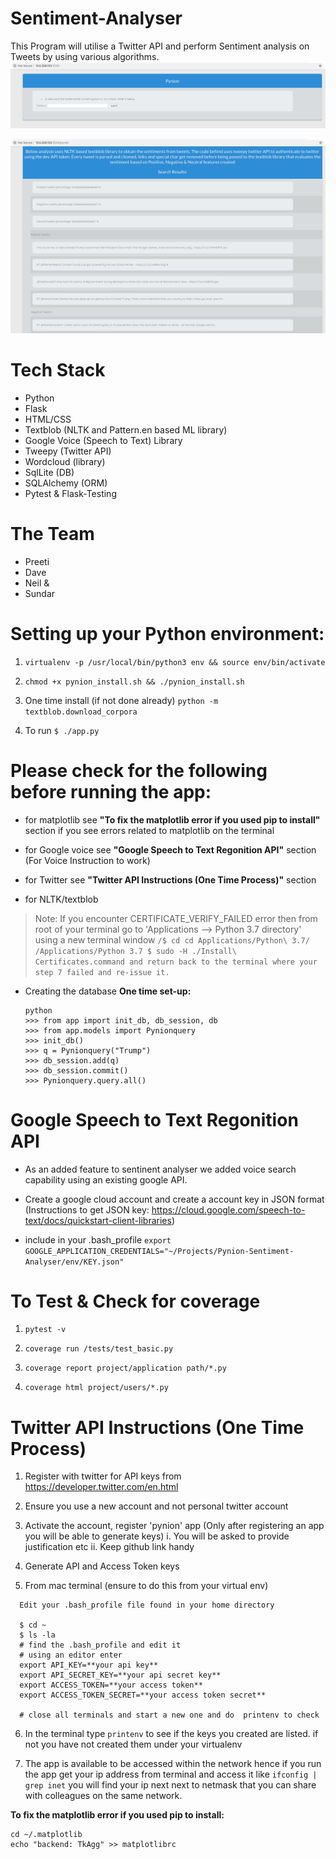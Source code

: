 # Sentiment-Analyser
This Program will utilise a Twitter API and perform Sentiment analysis on Tweets by using various algorithms.
![Initial Screen](Page1.png)

![Results Screen](Results.png)

# Tech Stack
- Python
- Flask
- HTML/CSS
- Textblob (NLTK and Pattern.en based ML library)
- Google Voice (Speech to Text) Library
- Tweepy (Twitter API)
- Wordcloud (library)
- SqlLite (DB)
- SQLAlchemy (ORM)
- Pytest & Flask-Testing

# The Team
- Preeti
- Dave
- Neil &
- Sundar


# Setting up your Python environment:

1. ```virtualenv -p /usr/local/bin/python3 env && source env/bin/activate``` 

2. ```chmod +x pynion_install.sh && ./pynion_install.sh```

3. One time install (if not done already) ```python -m textblob.download_corpora```

4. To run ```$ ./app.py```

# Please check for the following before running the app:

 - for matplotlib see **"To fix the matplotlib error if you used pip to install"** section if you see errors related to matplotlib on the terminal

 - for Google voice see **"Google Speech to Text Regonition API"** section (For Voice Instruction to work)

 - for Twitter see **"Twitter API Instructions (One Time Process)"** section
 
 - for NLTK/textblob
 > Note: If you encounter CERTIFICATE_VERIFY_FAILED error then from root of your terminal go to 'Applications --> Python 
 > 3.7 directory' using a new terminal window
    ```
    /$ cd cd Applications/Python\ 3.7/
    /Applications/Python 3.7 $ sudo -H ./Install\ Certificates.command
    and return back to the terminal where your step 7 failed and re-issue it.
    ```

 - Creating the database
    **One time set-up:**
      ```
      python
      >>> from app import init_db, db_session, db
      >>> from app.models import Pynionquery
      >>> init_db()
      >>> q = Pynionquery("Trump")
      >>> db_session.add(q)
      >>> db_session.commit()
      >>> Pynionquery.query.all()
      ```

# Google Speech to Text Regonition API

- As an added feature to sentinent analyser we added voice search capability using an existing google API.

- Create a google cloud account and create a account key in JSON format (Instructions to get JSON key: https://cloud.google.com/speech-to-text/docs/quickstart-client-libraries)

- include in your .bash_profile ```export GOOGLE_APPLICATION_CREDENTIALS="~/Projects/Pynion-Sentiment-Analyser/env/KEY.json"```


# To Test & Check for coverage

1. ```pytest -v```

2. ```coverage run /tests/test_basic.py```

3. ```coverage report project/application path/*.py```

4. ```coverage html project/users/*.py```

# Twitter API Instructions (One Time Process)

1. Register with twitter for API keys from https://developer.twitter.com/en.html

2. Ensure you use a new account and not personal twitter account

3. Activate the account, register 'pynion' app (Only after registering an app you will be able to generate keys)
  i. You will be asked to provide justification etc
  ii. Keep github link handy

4. Generate API and Access Token keys

5. From mac terminal (ensure to do this from your virtual env)

```
  Edit your .bash_profile file found in your home directory

  $ cd ~
  $ ls -la
  # find the .bash_profile and edit it
  # using an editor enter
  export API_KEY=**your api key**
  export API_SECRET_KEY=**your api secret key**
  export ACCESS_TOKEN=**your access token**
  export ACCESS_TOKEN_SECRET=**your access token secret**

  # close all terminals and start a new one and do  printenv to check

```

6. In the terminal type ```printenv``` to see if the keys you created are listed. if not you have not created them under your virtualenv

7. The app is available to be accessed within the network hence if you run the app get your ip address from terminal and access it like ```ifconfig | grep inet``` you will find your ip next next to netmask that you can share with colleagues on the same network.

**To fix the matplotlib error if you used pip to install:**
  ```
  cd ~/.matplotlib
  echo "backend: TkAgg" >> matplotlibrc
  ```
